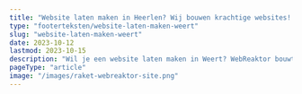 ```yaml
---
title: "Website laten maken in Heerlen? Wij bouwen krachtige websites! "
type: "footerteksten/website-laten-maken-weert"
slug: "website-laten-maken-weert"
date: 2023-10-12
lastmod: 2023-10-15
description: "Wil je een website laten maken in Weert? WebReaktor bouwt krachtige websites die opvallen. Bij je klanten en bij Google."
pageType: "article"
image: "/images/raket-webreaktor-site.png"
---
```



